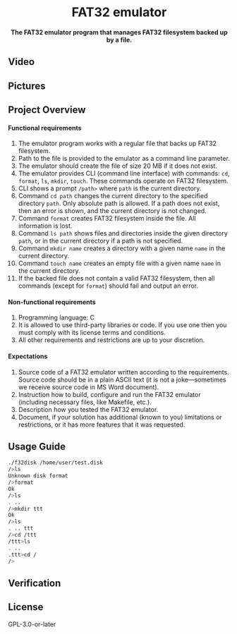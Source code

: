 <h1 align="center">FAT32 emulator</h1>

<h4 align="center">The FAT32 emulator program that manages FAT32 filesystem backed up by a file.</h4>

## Video ##

## Pictures ##

## Project Overview ##

#### Functional requirements ####

1. The emulator program works with a regular file that backs up FAT32 filesystem.
2. Path to the file is provided to the emulator as a command line parameter.
3. The emulator should create the file of size 20 MB if it does not exist.
4. The emulator provides CLI (command line interface) with commands: `cd`, `format`, `ls`, `mkdir`, `touch`.  These commands operate on FAT32 filesystem.
5. CLI shows a prompt `/path>` where `path` is the current directory.
6. Command `cd path` changes the current directory to the specified directory `path`.  Only absolute path is allowed.  If a path does not exist, then an error is shown, and the current directory is not changed.
7. Command `format` creates FAT32 filesystem inside the file.  All information is lost.
8. Command `ls path` shows files and directories inside the given directory `path`, or in the current directory if a path is not specified.
9. Command `mkdir name` creates a directory with a given name `name` in the current directory.
10. Command `touch name` creates an empty file with a given name `name` in the current directory.
11. If the backed file does not contain a valid FAT32 filesystem, then all commands (except for `format`) should fail and output an error.

#### Non-functional requirements ####

1. Programming language: C
2. It is allowed to use third-party libraries or code.  If you use one then you must comply with its license terms and conditions.
3. All other requirements and restrictions are up to your discretion.

#### Expectations ####

1. Source code of a FAT32 emulator written according to the requirements.  Source code should be in a plain ASCII text (it is not a joke—sometimes we receive source code in MS Word document).
2. Instruction how to build, configure and run the FAT32 emulator (including necessary files, like Makefile, etc.).
3. Description how you tested the FAT32 emulator.
4. Document, if your solution has additional (known to you) limitations or restrictions, or it has more features that it was requested.

## Usage Guide ##

```bash
./f32disk /home/user/test.disk
/>ls
Unknown disk format
/>format
Ok
/>ls
. ..
/>mkdir ttt
Ok
/>ls
. .. ttt
/>cd /ttt
/ttt>ls
. ..
.ttt>cd /
/>
```

## Verification ##

## License ##

GPL-3.0-or-later
